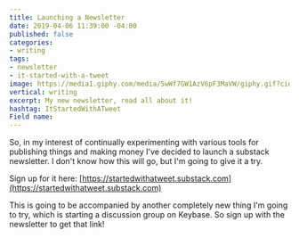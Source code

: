 ```yaml
---
title: Launching a Newsletter
date: 2019-04-06 11:39:00 -04:00
published: false
categories:
- writing
tags:
- newsletter
- it-started-with-a-tweet
image: https://media1.giphy.com/media/5wWf7GW1AzV6pF3MaVW/giphy.gif?cid=790b76115ca8c926672e6238772160cb
vertical: writing
excerpt: My new newsletter, read all about it!
hashtag: ItStartedWithATweet
Field name: 
---
```


So, in my interest of continually experimenting with various tools for publishing things and making money I've decided to launch a substack newsletter. I don't know how this will go, but I'm going to give it a try. 

Sign up for it here: [https://startedwithatweet.substack.com](https://startedwithatweet.substack.com) 

This is going to be accompanied by another completely new thing I'm going to try, which is starting a discussion group on Keybase. So sign up with the newsletter to get that link!